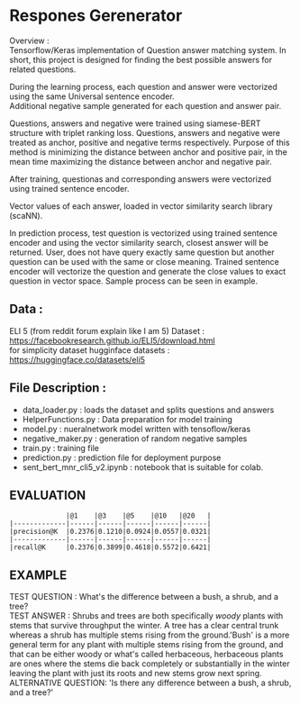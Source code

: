 # Respones Gerenerator
Overview :<br/>
Tensorflow/Keras implementation of Question answer matching system. In short, this project is designed for finding the best possible answers for related questions.
<!-- </br> -->
During the learning process, each question and answer were vectorized using the same Universal sentence encoder.<br/> Additional negative sample generated for each question and answer pair. 
<!-- <br/> -->
Questions, answers and negative were trained using siamese-BERT structure with triplet ranking loss. 
Questions, answers and negative were treated as anchor, positive and negative terms respectively. Purpose of this method is  minimizing the distance between anchor and positive pair, in the mean time maximizing the distance between anchor and negative pair.
<!-- <br/> -->After training, questionas and corresponding answers were vectorized using trained sentence encoder. 
<!-- <br/> -->
Vector values of each answer, loaded in vector similarity search library (scaNN).
<!-- <br/> -->
In prediction process, test question is vectorized using trained sentence encoder and using the vector similarity search, closest answer will be returned. User, does not have query exactly same question but another question can be used with the same or close meaning. Trained sentence encoder will vectorize the question and generate the close values to exact question in vector space. Sample process can be seen in example.

Data :<br/>
----

ELI 5 (from reddit forum explain like I am 5) Dataset : 
https://facebookresearch.github.io/ELI5/download.html
<br/>
for simplicity dataset hugginface datasets :
https://huggingface.co/datasets/eli5

File Description :
----
- data_loader.py : loads the dataset and splits questions and answers
- HelperFunctions.py : Data preparation for model training
- model.py : nueralnetwork model written with tensoflow/keras
- negative_maker.py : generation of random negative samples
- train.py : training file
- prediction.py : prediction file for deployment purpose
- sent_bert_mnr_cli5_v2.ipynb : notebook that is suitable for colab.





EVALUATION
----------
```
              |@1    |@3    |@5    |@10   |@20   |
|-------------|------|------|------|------|------|
|precision@K  |0.2376|0.1210|0.0924|0.0557|0.0321|
|-------------|------|------|------|------|------|
|recall@K     |0.2376|0.3899|0.4618|0.5572|0.6421|   
```
EXAMPLE
----------

TEST QUESTION : What's the difference between a bush, a shrub, and a tree?
<br />
TEST ANSWER : Shrubs and trees are both specifically *woody* plants with stems that survive throughput the winter. A tree has a clear central trunk whereas a shrub has multiple stems rising from the ground.'Bush' is a more general term for any plant with multiple stems rising from the ground, and that can be either woody or what's called herbaceous, herbaceous plants are ones where the stems die back completely or substantially in the winter leaving the plant with just its roots and new stems grow next spring.
<br />
ALTERNATIVE QUESTION: 'Is there any difference between a bush, a shrub, and a tree?'
